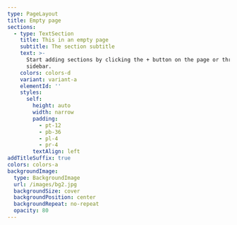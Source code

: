 ```yaml
---
type: PageLayout
title: Empty page
sections:
  - type: TextSection
    title: This in an empty page
    subtitle: The section subtitle
    text: >-
      Start adding sections by clicking the + button on the page or through the
      sidebar.
    colors: colors-d
    variant: variant-a
    elementId: ''
    styles:
      self:
        height: auto
        width: narrow
        padding:
          - pt-12
          - pb-36
          - pl-4
          - pr-4
        textAlign: left
addTitleSuffix: true
colors: colors-a
backgroundImage:
  type: BackgroundImage
  url: /images/bg2.jpg
  backgroundSize: cover
  backgroundPosition: center
  backgroundRepeat: no-repeat
  opacity: 80
---
```


